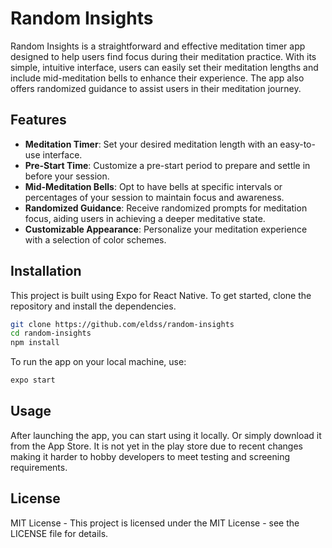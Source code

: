 # Random Insights

Random Insights is a straightforward and effective meditation timer app designed to help users find focus during their meditation practice. With its simple, intuitive interface, users can easily set their meditation lengths and include mid-meditation bells to enhance their experience. The app also offers randomized guidance to assist users in their meditation journey.

## Features

- **Meditation Timer**: Set your desired meditation length with an easy-to-use interface.
- **Pre-Start Time**: Customize a pre-start period to prepare and settle in before your session.
- **Mid-Meditation Bells**: Opt to have bells at specific intervals or percentages of your session to maintain focus and awareness.
- **Randomized Guidance**: Receive randomized prompts for meditation focus, aiding users in achieving a deeper meditative state.
- **Customizable Appearance**: Personalize your meditation experience with a selection of color schemes.

## Installation

This project is built using Expo for React Native. To get started, clone the repository and install the dependencies.

```bash
git clone https://github.com/eldss/random-insights
cd random-insights
npm install
```

To run the app on your local machine, use:

```bash
expo start
```

## Usage

After launching the app, you can start using it locally. Or simply download it from the App Store. It is not yet in the play store due to recent changes making it harder to hobby developers to meet testing and screening requirements.

## License

MIT License - This project is licensed under the MIT License - see the LICENSE file for details.
